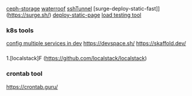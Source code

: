[ceph-storage](https://ceph.io/ceph-storage/)
[waterroof](http://www.hanynet.com/waterroof/)
[sshTunnel](https://www.tynsoe.org/v2/stm/documentation/)
[surge-deploy-static-fast]](https://surge.sh/)
[deploy-static-page](https://www.netlify.com/pricing/)
[load testing tool](https://locust.io/)


### k8s tools
[config multiple services in dev](https://tilt.dev/)
https://devspace.sh/
https://skaffold.dev/


###
1.[localstack]F (https://github.com/localstack/localstack)


### crontab tool
https://crontab.guru/
